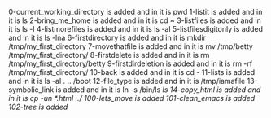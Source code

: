 0-current_working_directory is added and in it is pwd
1-listit is added and in it is ls
2-bring_me_home is added and in it is cd ~
3-listfiles is added and in it is ls -l
4-listmorefiles is added and in it is ls -al
5-listfilesdigitonly is added and in it is ls -lna
6-firstdirectory is added and in it is mkdir /tmp/my_first_directory
7-movethatfile is added and in it is mv /tmp/betty /tmp/my_first_directory/
8-firstdelete is added and in it is rm /tmp/my_first_directory/betty
9-firstdirdeletion is added and in it is rm -rf /tmp/my_first_directory/
10-back is added and in it is cd -
11-lists is added and in it is ls -al . .. /boot
12-file_type is added and in it is /tmp/iamafile
13-symbolic_link is added and in it is ln -s /bin/ls __ls_
14-copy_html is added and in it is cp -un *.html ../
100-lets_move is added
101-clean_emacs is added
102-tree is added_
